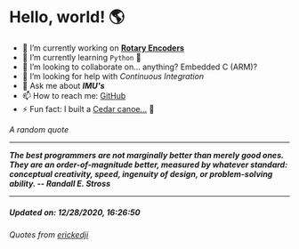 # Hello, world! 🌎


- 🔧 I’m currently working on [**Rotary Encoders**](https://github.com/kyleRhess/EncoderQ.git)
- 🌱 I’m currently learning `Python` **🐍**
- 👯 I’m looking to collaborate on... anything? Embedded C (ARM)?
- 🤔 I’m looking for help with *Continuous Integration*
- 💬 Ask me about ***IMU's***
- 📫 How to reach me: [GitHub](https://github.com/kyleRhess)
- ⚡ Fun fact: I built a [Cedar canoe...](https://kylerhess.github.io/canoe.html) 🛶

_A random quote_
___
***The best programmers are not marginally better than merely good ones.
They are an order-of-magnitude better, measured by whatever standard:
conceptual creativity, speed, ingenuity of design, or problem-solving
ability.
-- Randall E. Stross***
___
##### Updated on: 12/28/2020, 16:26:50
###### Quotes from [erickedji](https://gist.github.com/erickedji/68802)